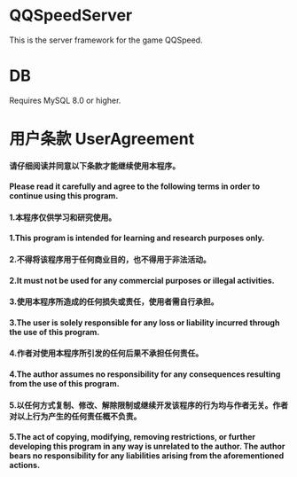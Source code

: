 # QQSpeedServer
This is the server framework for the game QQSpeed.
# DB
Requires MySQL 8.0 or higher.
# 用户条款 UserAgreement
#### 请仔细阅读并同意以下条款才能继续使用本程序。
#### Please read it carefully and agree to the following terms in order to continue using this program.

#### 1.本程序仅供学习和研究使用。
#### 1.This program is intended for learning and research purposes only.

#### 2.不得将该程序用于任何商业目的，也不得用于非法活动。
#### 2.It must not be used for any commercial purposes or illegal activities.

#### 3.使用本程序所造成的任何损失或责任，使用者需自行承担。
#### 3.The user is solely responsible for any loss or liability incurred through the use of this program.

#### 4.作者对使用本程序所引发的任何后果不承担任何责任。
#### 4.The author assumes no responsibility for any consequences resulting from the use of this program.

#### 5.以任何方式复制、修改、解除限制或继续开发该程序的行为均与作者无关。作者对以上行为产生的任何责任概不负责。
#### 5.The act of copying, modifying, removing restrictions, or further developing this program in any way is unrelated to the author. The author bears no responsibility for any liabilities arising from the aforementioned actions.
